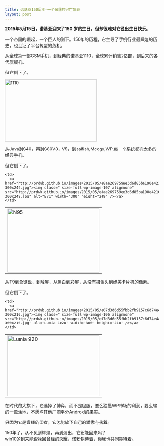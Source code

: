 ```yaml
---
title: 诺基亚150周年-一个帝国的兴亡盛衰
layout: post
---
```

**2015年5月15日，诺基亚迎来了150 岁的生日，但却很难对它说出生日快乐。**

一个帝国的崛起，一个巨人的倒下。150年的历程，它主导了手机行业最辉煌的历史，也见证了平台转型的危机。

从全球第一部GSM手机，到经典的诺基亚1110，全球累计销售2亿部，到后来的各代旗舰机。

但它倒下了。

<img class="alignnone size-full wp-image-105" src="http://prdwb.github.io/images/2015/05/d7951d950a7b0208c57aa12463d9f2d3552cc8dc-300x202.jpg" alt="1110" width="300" height="202" />

从Java到S40，再到S60V3，V5，到salfish,Meego,WP,每一个系统都有太多的经典手机。

但它倒下了。

<table>
  <tr>
    <td>
      <a href="http://prdwb.github.io/images/2015/05/4b40572c11dfa9ec4f9dc8d263d0f703938fc1dc-300x208.jpg"><img class="alignnone size-full wp-image-104" src="http://prdwb.github.io/images/2015/05/4b40572c11dfa9ec4f9dc8d263d0f703938fc1dc-300x208.jpg" alt=" N95" width="300" height="208" /></a>
    </td>
    
    <td>
      <a href="http://prdwb.github.io/images/2015/05/e8ae269759ee3d6d85ba190e42166d224e4ade0f-300x249.jpg"><img class=" size-full wp-image-107 alignnone" src="http://prdwb.github.io/images/2015/05/e8ae269759ee3d6d85ba190e42166d224e4ade0f-300x249.jpg" alt="E71" width="300" height="249" /></a>
    </td>
  </tr>
</table>

从T9到全键盘，到触屏，从黑白到彩屏，从没有摄像头到媲美卡片机的像素。

但它倒下了。

<table>
  <tr>
    <td>
      <a href="http://prdwb.github.io/images/2015/05/2bcbd109b3de9c82923a674a6d81800a18d8432f-300x198.jpg"><img class="alignnone size-full wp-image-103" src="http://prdwb.github.io/images/2015/05/2bcbd109b3de9c82923a674a6d81800a18d8432f-300x198.jpg" alt="Lumia 920" width="300" height="198" /></a>
    </td>
    
    <td>
      <a href="http://prdwb.github.io/images/2015/05/e07d3d6d55fbb2fb9157c6d74e4a20a44723dc0f-300x210.jpg"><img class=" size-full wp-image-106 alignnone" src="http://prdwb.github.io/images/2015/05/e07d3d6d55fbb2fb9157c6d74e4a20a44723dc0f-300x210.jpg" alt="Lumia 1020" width="300" height="210" /></a>
    </td>
  </tr>
</table>

在时代的大旗下，它选择了博弈，而不是屈服，要么独揽WP市场的利润，要么输的一败涂地，不愿与其他厂商平分Android的果实。

只因为它是曾经的王者，它怎能放下自己的骄傲与执着。

150年了，从不见到辉煌，再到淡出，它还能回来吗？  
win10的到来能否挽回曾经的荣耀，诺粉期待着，你我也共同期待着。

&nbsp;